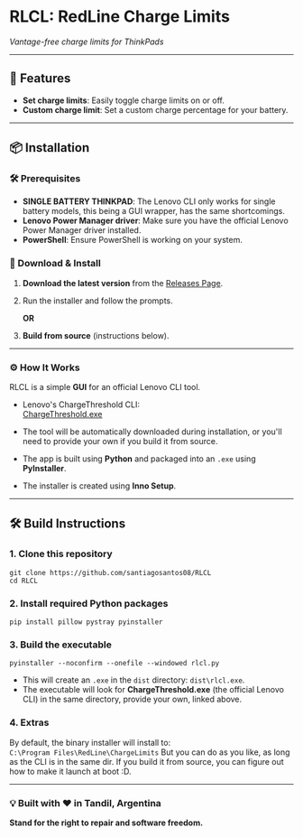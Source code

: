 # RLCL: **RedLine Charge Limits**  
*Vantage-free charge limits for ThinkPads*

---

## 🚀 Features

- **Set charge limits**: Easily toggle charge limits on or off.
- **Custom charge limit**: Set a custom charge percentage for your battery.
---

## 📦 Installation

### 🛠️ Prerequisites
- **SINGLE BATTERY THINKPAD**: The Lenovo CLI only works for single battery models, this being a GUI wrapper, has the same shortcomings.
- **Lenovo Power Manager driver**: Make sure you have the official Lenovo Power Manager driver installed.
- **PowerShell**: Ensure PowerShell is working on your system.

### 🔽 Download & Install

1. **Download the latest version** from the [Releases Page](link-pending).
2. Run the installer and follow the prompts.

   **OR**

3. **Build from source** (instructions below).

---

### ⚙️ How It Works

RLCL is a simple **GUI** for an official Lenovo CLI tool.

- Lenovo's ChargeThreshold CLI:  
  [ChargeThreshold.exe](https://download.lenovo.com/pccbbs//thinkvantage_en/metroapps/Vantage/ChargeThreshold/ChargeThreshold.exe)

- The tool will be automatically downloaded during installation, or you'll need to provide your own if you build it from source.

- The app is built using **Python** and packaged into an `.exe` using **PyInstaller**.

- The installer is created using **Inno Setup**.

---

## 🛠️ Build Instructions

### 1. Clone this repository
```
git clone https://github.com/santiagosantos08/RLCL
cd RLCL
```
### 2. Install required Python packages
```
pip install pillow pystray pyinstaller
```
### 3. Build the executable
```
pyinstaller --noconfirm --onefile --windowed rlcl.py
```
- This will create an `.exe` in the `dist` directory: `dist\rlcl.exe`.
- The executable will look for **ChargeThreshold.exe** (the official Lenovo CLI) in the same directory, provide your own, linked above.

### 4. Extras

By default, the binary installer will install to:  
`C:\Program Files\RedLine\ChargeLimits`
But you can do as you like, as long as the CLI is in the same dir.
If you build it from source, you can figure out how to make it launch at boot :D.

---

### 💡 Built with ❤️ in Tandil, Argentina  
**Stand for the right to repair and software freedom.**
